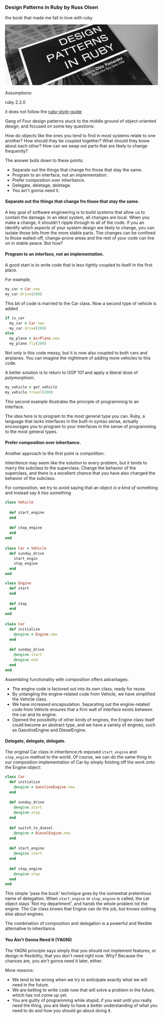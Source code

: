 ### Design Patterns in Ruby by Russ Olsen

the book that made me fall in love with ruby

![cover](cover.jpg "Cover")

Assumptions:

ruby 2.2.0

it does not follow the [ruby-style-guide](https://github.com/fortissimo1997/ruby-style-guide)


Gang of Four design patterns stuck to the middle ground of object-oriented design, and focused on some key questions:

How do objects like the ones you tend to find in most systems relate to one another?
How should they be coupled together?
What should they know about each other?
How can we swap out parts that are likely to change frequently?

The answer boils down to these points:

- Separate out the things that change fro those that stay the same.
- Program to an interface, not an implementation.
- Prefer composition over inheritance.
- Delegate, deletage, deletage.
- You ain't gonna need it.

#### Separate out the things that change fro those that stay the same.

A key goal of software engineering is to build systems that allow us to contain the damage. In an ideal system, all changes are local. When you make a change, it shouldn't ripple through to all of the code. If you an identify which aspects of your system design are likely to change, you can isolate those bits from the more stable parts. The changes can be confined to those walled-off, change-prone areas and the rest of your code can live on in stable peace. But how?

#### Program to an interface, not an implementation.

A good start is to write code that is less tightly coupled to itself in the first place.

For example,

```car.rb
my_car = Car.new
my_car.drive(200)
```

This bit of code is married to the Car class. Now a second type of vehicle is added

```monstrosity.rb
if is_car
  my_car = Car.new
  my_car.drive(200)
else
  my_plane = AirPlane.new
  my_plane.fly(200)  
```

Not only is this code messy, but it is now also coupled to both cars and airplanes. You can imagine the nightmare of adding more vehicles to this code.

A better solution is to return to OOP 101 and apply a liberal dose of *polymorphism*.

```better.rb
my_vehicle = get_vehicle
my_vehicle.travel(200)
```
This second example illustrates the principle of programming to an interface.

The idea here is to program to the most general type you can. Ruby, a language that lacks interfaces in the built-in syntax sense, actually encourages  you to program to your interfaces in the sense of programming to the most general types.

#### Prefer composition over inheritance.

Another approach to the first point is compotition.

Inheritence may seem like the solution to every problem, but it tends to marry the subclass to the superclass. Change the behavior of the superclass, and there is a excellent chance that you have also changed the behavior of the subclass.

For composition, we try to avoid saying that an object *is a kind of* something and instead say it *has* something

```inheritence.rb
class Vehicle

  def start_engine
  end

  def stop_engine
  end
end

class Car < Vehicle
  def sunday_drive
    start_engin
    stop_engine
  end
end
```

```composition.rb
class Engine
  def start
  end

  def stop
  end
end

class Car
  def initialize
    @engine = Engine.new
  end

  def sunday_drive
    @engine.start
    @engine.end
  end
end
```

Assembling functionality with composition offers advantages:
- The engine code is factored out into its own class, ready for reuse.
- By untangling the engine-related code from Vehicle, we have simplified the Vehicle class.
- We have increased encapsulation. Separating out the engine-related code from Vehicle ensures that a firm wall of interface exists between the car and its engine.
- Opened the possibility of other kinds of engines, the Engine class itself could become an abstract type, and we have a variety of engines, such as GasolineEngine and DieselEngine.


#### Delegate, delegate, delegate.

The original Car class in inheritence.rb exposed `start_engine` and `stop_engine` method to the world. Of course, we can do the same thing in our composition implementation of Car by simply foisting off the work onto the Engine object:

```delegate.rb
class Car
  def initialize
    @engine = GasolineEngine.new
  end

  def sunday_drive
    @engine.start
    @engine.stop
  end

  def switch_to_diesel
    @engine = DieselEngine.new
  end

  def start_engine
    @engine.start
  end

  def stop_engine
    @engine.stop
  end
end

```

This simple 'pass the buck' technique goes by the somewhat pretentious name of delegation. When `start_engine` or `stop_engine` is called, the car object stays 'Not my department', and hands the whole problem tot the engine. The Car class knows that Engine can do the job, but knows nothing else about engines.

The combination of composition and delegation is a powerful and flexible alternative to inheritance.

#### You Ain't Gonna Need It (YAGNI)

The YAGNI principle says simply that you should not implement features, or design in flexibility, that you don't need right now. Why? Because the chances are, you ain't gonna need it later, either.

More reasons:

- We tend to be wrong when we try to anticipate exactly what we will need in the future.
- We are betting to write code now that will solve a problem in the future, which has not come up yet.
- You are guilty of programming while stupid; if you wait until you really need the thing, you are likely to have a better understanding of what you need to do and how you should go about doing it.
